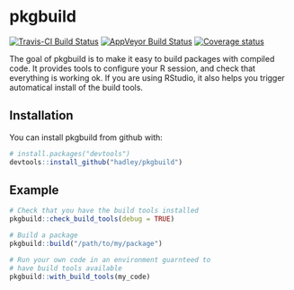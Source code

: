 # pkgbuild

[![Travis-CI Build Status](https://travis-ci.org/r-lib/pkgbuild.svg?branch=master)](https://travis-ci.org/r-pkgs/pkgbuild)
[![AppVeyor Build Status](https://ci.appveyor.com/api/projects/status/github/r-pkgs/pkgbuild?branch=master&svg=true)](https://ci.appveyor.com/project/r-pkgs/pkgbuild)
[![Coverage status](https://codecov.io/gh/r-lib/pkgbuild/branch/master/graph/badge.svg)](https://codecov.io/github/r-lib/pkgbuild?branch=master)

The goal of pkgbuild is to make it easy to build packages with compiled code. It provides tools to configure your R session, and check that everything is working ok. If you are using RStudio, it also helps you trigger automatical install of the build tools.

## Installation

You can install pkgbuild from github with:

``` r
# install.packages("devtools")
devtools::install_github("hadley/pkgbuild")
```

## Example

``` r
# Check that you have the build tools installed
pkgbuild::check_build_tools(debug = TRUE)

# Build a package
pkgbuild::build("/path/to/my/package")

# Run your own code in an environment guarnteed to 
# have build tools available
pkgbuild::with_build_tools(my_code)
```
